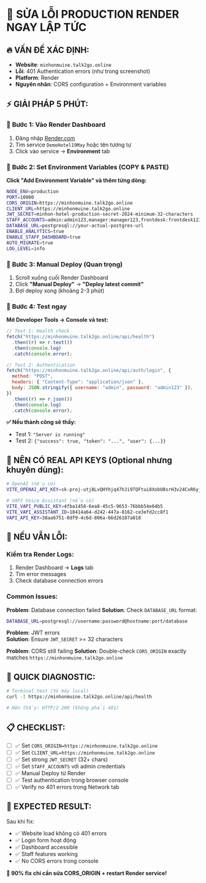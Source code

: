 # 🚨 SỬA LỖI PRODUCTION RENDER NGAY LẬP TỨC

## 🔥 **VẤN ĐỀ XÁC ĐỊNH:**

- **Website**: `minhonmuine.talk2go.online`
- **Lỗi**: 401 Authentication errors (như trong screenshot)
- **Platform**: Render
- **Nguyên nhân**: CORS configuration + Environment variables

## ⚡ **GIẢI PHÁP 5 PHÚT:**

### 🎯 **Bước 1: Vào Render Dashboard**

1. Đăng nhập [Render.com](https://render.com)
2. Tìm service `DemoHotel19May` hoặc tên tương tự
3. Click vào service → **Environment** tab

### 🎯 **Bước 2: Set Environment Variables (COPY & PASTE)**

**Click "Add Environment Variable" và thêm từng dòng:**

```bash
NODE_ENV=production
PORT=10000
CORS_ORIGIN=https://minhonmuine.talk2go.online
CLIENT_URL=https://minhonmuine.talk2go.online
JWT_SECRET=minhon-hotel-production-secret-2024-minimum-32-characters
STAFF_ACCOUNTS=admin:admin123,manager:manager123,frontdesk:frontdesk123
DATABASE_URL=postgresql://your-actual-postgres-url
ENABLE_ANALYTICS=true
ENABLE_STAFF_DASHBOARD=true
AUTO_MIGRATE=true
LOG_LEVEL=info
```

### 🎯 **Bước 3: Manual Deploy (Quan trọng)**

1. Scroll xuống cuối Render Dashboard
2. Click **"Manual Deploy"** → **"Deploy latest commit"**
3. Đợi deploy xong (khoảng 2-3 phút)

### 🎯 **Bước 4: Test ngay**

**Mở Developer Tools → Console và test:**

```javascript
// Test 1: Health check
fetch("https://minhonmuine.talk2go.online/api/health")
  .then((r) => r.text())
  .then(console.log)
  .catch(console.error);

// Test 2: Authentication
fetch("https://minhonmuine.talk2go.online/api/auth/login", {
  method: "POST",
  headers: { "Content-Type": "application/json" },
  body: JSON.stringify({ username: "admin", password: "admin123" }),
})
  .then((r) => r.json())
  .then(console.log)
  .catch(console.error);
```

**✅ Nếu thành công sẽ thấy:**

- Test 1: `"Server is running"`
- Test 2: `{"success": true, "token": "...", "user": {...}}`

## 🔧 **NÊN CÓ REAL API KEYS (Optional nhưng khuyên dùng):**

```bash
# OpenAI (nếu có)
VITE_OPENAI_API_KEY=sk-proj-utj8LvQHYhjq47hJi9TQFtui8XobU8srH3v24CxR6yjuT7CkeBZI4apLMwL-bahkdHaDMS6sv1ET3BlbkPJotkhYLSQYE_pkskPM892ZnwmrelVKo8oPBna301qwsH3evMd0K_LuHx65nH0ct4HRm

# VAPI Voice Assistant (nếu có)
VITE_VAPI_PUBLIC_KEY=4fba1458-6ea8-45c5-9653-76bbb54e64b5
VITE_VAPI_ASSISTANT_ID=18414a64-d242-447a-8162-ce3efd2cc8f1
VAPI_API_KEY=38aa6751-0df9-4c6d-806a-66d26187a018
```

## 🚨 **NẾU VẪN LỖI:**

### **Kiểm tra Render Logs:**

1. Render Dashboard → **Logs** tab
2. Tìm error messages
3. Check database connection errors

### **Common Issues:**

**Problem**: Database connection failed **Solution**: Check `DATABASE_URL` format:

```bash
DATABASE_URL=postgresql://username:password@hostname:port/database
```

**Problem**: JWT errors  
**Solution**: Ensure `JWT_SECRET` >= 32 characters

**Problem**: CORS still failing **Solution**: Double-check `CORS_ORIGIN` exactly matches
`https://minhonmuine.talk2go.online`

## 🎯 **QUICK DIAGNOSTIC:**

```bash
# Terminal test (từ máy local)
curl -I https://minhonmuine.talk2go.online/api/health

# Nên thấy: HTTP/2 200 (không phải 401)
```

## 📋 **CHECKLIST:**

- [ ] ✅ Set `CORS_ORIGIN=https://minhonmuine.talk2go.online`
- [ ] ✅ Set `CLIENT_URL=https://minhonmuine.talk2go.online`
- [ ] ✅ Set strong `JWT_SECRET` (32+ chars)
- [ ] ✅ Set `STAFF_ACCOUNTS` với admin credentials
- [ ] ✅ Manual Deploy từ Render
- [ ] ✅ Test authentication trong browser console
- [ ] ✅ Verify no 401 errors trong Network tab

## 🚀 **EXPECTED RESULT:**

Sau khi fix:

- ✅ Website load không có 401 errors
- ✅ Login form hoạt động
- ✅ Dashboard accessible
- ✅ Staff features working
- ✅ No CORS errors trong console

**🎯 90% fix chỉ cần sửa CORS_ORIGIN + restart Render service!**
